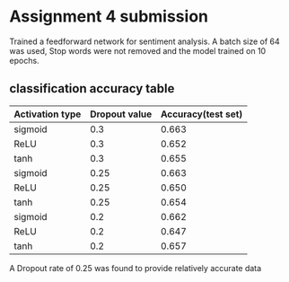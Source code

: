 # Assignment 4 submission
Trained a feedforward network for sentiment analysis. A batch size of 64 was used, Stop words were not removed and the model trained on 10 epochs.
## classification accuracy table
| Activation type | Dropout value | Accuracy(test set) |
| ------------- | ------------- | ------------- |
| sigmoid  | 0.3  | 0.663|
| ReLU  | 0.3  | 0.652|
| tanh  | 0.3  | 0.655 |
| sigmoid  | 0.25  | 0.663|
| ReLU  | 0.25  | 0.650|
| tanh  | 0.25  | 0.654 |
| sigmoid  | 0.2  | 0.662|
| ReLU  | 0.2  | 0.647|
| tanh  | 0.2  | 0.657 |

A Dropout rate of 0.25 was found to provide relatively accurate data

